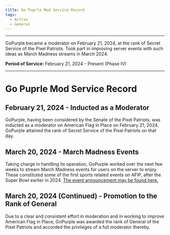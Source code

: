 ```yaml
---
title: Go Puprle Mod Service Record
tags:
  - Active
  - General
---
```

---
GoPurple became a moderator on February 21, 2024, at the rank of Secret Service of the Pixel Patriots. Took part in improving server events with such ideas as March Madness streams in March 2024.

**Period of Service:** February 21, 2024 - Present (Phase IV) 

---
# Go Puprle Mod Service Record

## February 21, 2024 - Inducted as a Moderator
GoPurple, having been considered by the Senate of the Pixel Patriots, was inducted as a moderator on American Flag in Place on February 21, 2024. GoPurple attained the rank of Secret Service of the Pixel Patriots on that day.


## March 20, 2024 - March Madness Events
Taking charge in handling its operation, GoPurple worked over the next few weeks to stream March Madness events for users on the server to enjoy. These constituted some of the first sports related events on AFIP, after the Super Bowl earlier in 2024. [The event announcement may be found here.](https://discord.com/channels/297890558825988108/960644469089255424/1220013754796736544)

## March 20, 2024 (Continued) - Promotion to the Rank of General
Due to a clear and consistent effort in moderation and in working to improve American Flag in Place, GoPurple was awarded the rank of General of the Pixel Patriots and accorded the privileges of a full moderator thereby.
